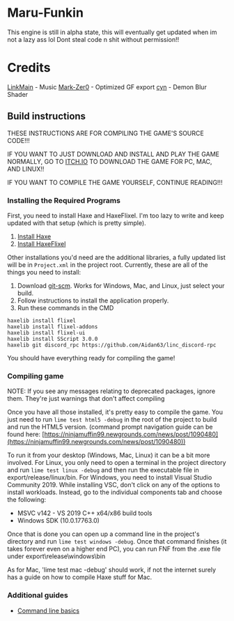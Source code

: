 # Maru-Funkin

This engine is still in alpha state, this will eventually get updated when im not a lazy ass lol
Dont steal code n shit without permission!!

# Credits
[LinkMain](https://github.com/xLinkmain) - Music
[Mark-Zer0](https://twitter.com/MarkimusZer0) - Optimized GF export
[cyn](https://twitter.com/cyn0x8) - Demon Blur Shader

## Build instructions

THESE INSTRUCTIONS ARE FOR COMPILING THE GAME'S SOURCE CODE!!!

IF YOU WANT TO JUST DOWNLOAD AND INSTALL AND PLAY THE GAME NORMALLY, GO TO [ITCH.IO](https://ninja-muffin24.itch.io/funkin) TO DOWNLOAD THE GAME FOR PC, MAC, AND LINUX!!

IF YOU WANT TO COMPILE THE GAME YOURSELF, CONTINUE READING!!!

### Installing the Required Programs

First, you need to install Haxe and HaxeFlixel. I'm too lazy to write and keep updated with that setup (which is pretty simple).

1. [Install Haxe](https://haxe.org/download/)
2. [Install HaxeFlixel](https://haxeflixel.com/documentation/install-haxeflixel/)

Other installations you'd need are the additional libraries, a fully updated list will be in `Project.xml` in the project root. Currently, these are all of the things you need to install:

1. Download [git-scm](https://git-scm.com/downloads). Works for Windows, Mac, and Linux, just select your build.
2. Follow instructions to install the application properly.
3. Run these commands in the CMD

```
haxelib install flixel
haxelib install flixel-addons
haxelib install flixel-ui
haxelib install SScript 3.0.0
haxelib git discord_rpc https://github.com/Aidan63/linc_discord-rpc
```
You should have everything ready for compiling the game!

### Compiling game

NOTE: If you see any messages relating to deprecated packages, ignore them. They're just warnings that don't affect compiling

Once you have all those installed, it's pretty easy to compile the game. You just need to run `lime test html5 -debug` in the root of the project to build and run the HTML5 version. (command prompt navigation guide can be found here: [https://ninjamuffin99.newgrounds.com/news/post/1090480](https://ninjamuffin99.newgrounds.com/news/post/1090480))

To run it from your desktop (Windows, Mac, Linux) it can be a bit more involved. For Linux, you only need to open a terminal in the project directory and run `lime test linux -debug` and then run the executable file in export/release/linux/bin. For Windows, you need to install Visual Studio Community 2019. While installing VSC, don't click on any of the options to install workloads. Instead, go to the individual components tab and choose the following:

* MSVC v142 - VS 2019 C++ x64/x86 build tools
* Windows SDK (10.0.17763.0)

Once that is done you can open up a command line in the project's directory and run `lime test windows -debug`. Once that command finishes (it takes forever even on a higher end PC), you can run FNF from the .exe file under export\release\windows\bin

As for Mac, 'lime test mac -debug' should work, if not the internet surely has a guide on how to compile Haxe stuff for Mac.

### Additional guides
- [Command line basics](https://ninjamuffin99.newgrounds.com/news/post/1090480)
